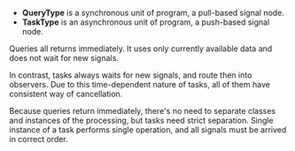 

-	**QueryType** is a synchronous unit of program, a pull-based signal node.
-	**TaskType** is an asynchronous unit of program, a push-based signal node.

Queries all returns immediately. It uses only currently available data and does not
wait for new signals. 

In contrast, tasks always waits for new signals, and route then into observers. Due 
to this time-dependent nature of tasks, all of them have consistent way of 
cancellation.

Because queries return immediately, there's no need to separate classes and instances
of the processing, but tasks need strict separation. Single instance of a task performs
single operation, and all signals must be arrived in correct order.